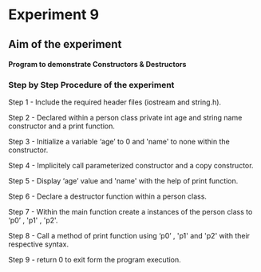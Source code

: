 # Experiment 9
## Aim of the experiment
#### Program to demonstrate Constructors & Destructors
### Step by Step Procedure of the experiment
Step 1 - Include the required header files (iostream and string.h).

Step 2 - Declared within a person class private int age and string name constructor and a print function.

Step 3 - Initialize a variable ‘age’ to 0 and 'name' to none within the constructor.

Step 4 - Implicitely call parameterized constructor and a copy constructor.

Step 5 - Display ‘age’ value and 'name' with the help of print function.

Step 6 - Declare a destructor function within a person class.

Step 7 - Within the main function create a instances of the person class to ‘p0’ , 'p1' , 'p2'.

Step 8 - Call a method of print function using ‘p0’ , 'p1' and 'p2' with their respective syntax.

Step 9 - return 0 to exit form the program execution. 
